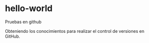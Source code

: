 # hello-world
Pruebas en github

Obteniendo los conocimientos para realizar el control de versiones en GitHub.
